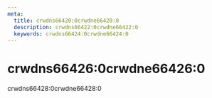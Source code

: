 ```yaml
---
meta:
  title: crwdns66420:0crwdne66420:0
  description: crwdns66422:0crwdne66422:0
  keywords: crwdns66424:0crwdne66424:0
---
```


# crwdns66426:0crwdne66426:0

crwdns66428:0crwdne66428:0

<entry-ad />

<backmatter />

